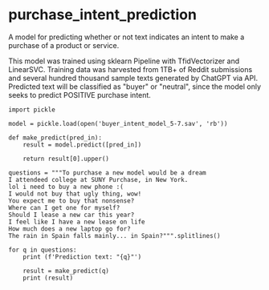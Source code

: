 # purchase_intent_prediction
A model for predicting whether or not text indicates an intent to make a purchase of a product or service.

This model was trained using sklearn Pipeline with TfidVectorizer and LinearSVC. Training data was harvested from 1TB+ of Reddit submissions and several hundred thousand sample texts generated by ChatGPT via API. Predicted text will be classified as "buyer" or "neutral", since the model only seeks to predict POSITIVE purchase intent.


    
    import pickle
    
    model = pickle.load(open('buyer_intent_model_5-7.sav', 'rb'))
    
    def make_predict(pred_in):
        result = model.predict([pred_in])
        
        return result[0].upper()
    
    questions = """To purchase a new model would be a dream
    I attendeed college at SUNY Purchase, in New York.
    lol i need to buy a new phone :(
    I would not buy that ugly thing, wow!
    You expect me to buy that nonsense?
    Where can I get one for myself?
    Should I lease a new car this year?
    I feel like I have a new lease on life
    How much does a new laptop go for?
    The rain in Spain falls mainly... in Spain?""".splitlines()
    
    for q in questions:
        print (f'Prediction text: "{q}"')
        
        result = make_predict(q)
        print (result)
